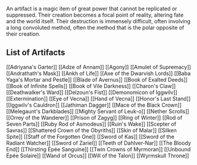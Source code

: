 An artifact is a magic item of great power that cannot be replicated or suppressed. Their creation becomes a focal point of reality, altering fate and the world itself. Their destruction is immensely difficult, often involving a long convoluted method, often the method that is the polar opposite of their creation.

## List of Artifacts
[[Adriyana's Garter]]
[[Adze of Annam]]
[[Agony]]
[[Amulet of Supremacy]]
[[Andrathath's Mask]]
[[Ankh of Life]]
[[Axe of the Dwarvish Lords]]
[[Baba Yaga's Mortar and Pestle]]
[[Blade of Avernus]]
[[Book of Exalted Deeds]]
[[Book of Infinite Spells]]
[[Book of Vile Darkness]]
[[Charon's Claw]]
[[Deathwalker's Ward]]
[[Delzoun's Fist]]
[[Demonomicon of Iggwilv]]
[[Extermination]]
[[Eye of Vecna]]
[[Hand of Vecna]]
[[Honor's Last Stand]]
[[Iggwilv's Cauldron]]
[[Jathiman Dagger]]
[[Mace of the Black Crown]]
[[Melegaunt's Darkblades]]
[[Mighty Servant of Leuk-o]]
[[Nether Scrolls]]
[[Orrey of the Wanderer]]
[[Prison of Zagyg]]
[[Ring of Winter]]
[[Rod of Seven Parts]]
[[Ruby Rod of Asmodeus]]
[[Ruin's Wake]]
[[Scepter of Savras]]
[[Shattered Crown of the Obyriths]]
[[Skin of Malar]]
[[Silken Spite]]
[[Staff of the Forgotten One]]
[[Sword of Kas]]
[[Sword of the Radiant Watcher]]
[[Sword of Zariel]]
[[Teeth of Dahlver-Nar]]
[[The Bloody End]]
[[Thirsting Épée Sanguine]]
[[Twin Crowns of Myrmoran]]
[[Unbound Épée Solaire]]
[[Wand of Orcus]]
[[Will of the Talon]]
[[Wyrmskull Throne]]